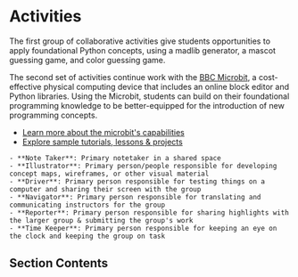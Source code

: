 # Activities

The first group of collaborative activities give students opportunities to apply foundational Python concepts, using a madlib generator, a mascot guessing game, and color guessing game.

The second set of activities continue work with the [BBC Microbit](https://microbit.org/), a cost-effective physical computing device that includes an online block editor and Python libraries. Using the Microbit, students can build on their foundational programming knowledge to be better-equipped for the introduction of new programming concepts. 
- [Learn more about the microbit's capabilities](https://microbit.org/new-microbit/)
- [Explore sample tutorials, lessons & projects](https://microbit.org/projects/make-it-code-it/)

```{admonition} Group Roles 
- **Note Taker**: Primary notetaker in a shared space
- **Illustrator**: Primary person/people responsible for developing concept maps, wireframes, or other visual material
- **Driver**: Primary person responsible for testing things on a computer and sharing their screen with the group 
- **Navigator**: Primary person responsible for translating and communicating instructors for the group 
- **Reporter**: Primary person responsible for sharing highlights with the larger group & submitting the group's work 
- **Time Keeper**: Primary person responsible for keeping an eye on the clock and keeping the group on task 
```

## Section Contents 

```{tableofcontents}
```